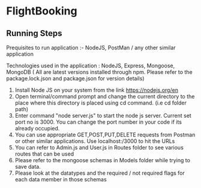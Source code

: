 # FlightBooking

Running Steps
--------------
Prequisites to run application :- NodeJS, PostMan / any other similar application

Technologies used in the application : NodeJS, Express, Mongoose, MongoDB ( All are latest versions installed through npm. Please refer to the package.lock.json and package.json for version details)

1. Install Node JS on your system from the link https://nodejs.org/en 
2. Open terminal/command prompt and change the current directory to the place where this directory is placed using cd command. (i.e cd folder path)
3. Enter command "node server.js" to start the node js server. Current set port no is 3000. You can change the port number in your code if its already occupied.
4. You can use appropriate GET,POST,PUT,DELETE requests from Postman or other similar applications. Use localhost:/3000 to hit the URLs
5. You can refer to Admin.js and User.js in Routes folder to see various routes that can be used 
6. Please refer to the mongoose schemas in Models folder while trying to save data. 
7. Please look at the datatypes and the required / not required flags for each data member in those schemas 
